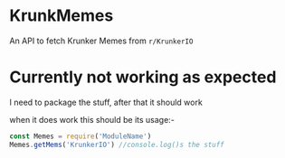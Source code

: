 # KrunkMemes
An API to fetch Krunker Memes from `r/KrunkerIO`
# Currently not working as expected
I need to package the stuff, after that it should work

when it does work this should be its usage:-

```js
const Memes = require('ModuleName')
Memes.getMems('KrunkerIO') //console.log()s the stuff
``` 

